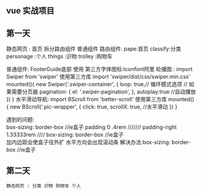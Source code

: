## vue 实战项目 

## 第一天
  静态网页 : 首页
  拆分路由组件   普通组件
  路由组件:
          pape:首页
          classify:分类
          personage :个人
          things :识物
          trolley :购物车
          
   普通组件: FooterGuide底部  使用 第三方字体图标:lconfont阿里
   轮播图 :   import Swiper from 'swiper' 使用第三方库
              import 'swiper/dist/css/swiper.min.css'
               mounted(){
                    new Swiper('.swiper-container', {
                      loop: true,// 循环模式选项
                      // 如果需要分页器
                      pagination: {
                        el: '.swiper-pagination',
                      },
                      autoplay:true //自动播放
                    })
                    }
   水平滑动导航:   import BScroll from 'better-scroll' 使用第三方库
                mounted(){
                       new BScroll('.pic-wrapper', {
                            click: true,
                            scrollX: true,  //水平滑动
                          })
                          }
                              
                              
   遇到的问题:                  
                                    box-sizing: border-box //ie盒子
                                    padding 0 .4rem ///////
                                   padding-right 1.33333rem ////
                                      box-sizing: border-box //ie盒子    
                                      加内边距会使盒子往外扩   水平方向会出现滚动条   解决办法:box-sizing: border-box //ie盒子    

## 第二天
    静态网页 : 分类 识物 购物车 个人

